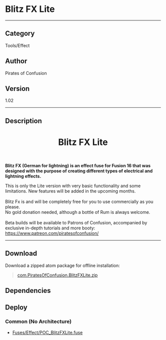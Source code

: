 # Blitz FX Lite
___

## Category
Tools/Effect

## Author
Pirates of Confusion

## Version
1.02

___

## Description
<h1><center>Blitz FX Lite</h1></center><br>
<p><b>Blitz FX (German for lightning) is an effect fuse for Fusion 16 that was designed with the purpose of creating different types of electrical and lightning effects.</b></p>
This is only the Lite version with very basic functionality and some limitations. New features will be added in the upcoming months.<br><br>
Blitz Fx is and will be completely free for you to use commercially as you please.<br>
No gold donation needed, although a bottle of Rum is always welcome.<br><br>
Beta builds will be available to Patrons of Confusion, accompanied by exclusive in-depth tutorials and more booty: 
<a href="https://www.patreon.com/piratesofconfusion/">https://www.patreon.com/piratesofconfusion/</a>

___

## Download

Download a zipped atom package for offline installation:
> [com.PiratesOfConfusion.BlitzFXLite.zip](https://gitlab.com/WeSuckLess/Reactor/-/archive/master/Reactor-master.zip?path=Atoms/com.PiratesOfConfusion.BlitzFXLite)  

## Dependencies

## Deploy

### Common (No Architecture)

<ul>
<li><a href="https://gitlab.com/WeSuckLess/Reactor/-/blob/master/Atoms/com.PiratesOfConfusion.BlitzFXLite/Fuses/Effect/POC_BlitzFXLite.fuse?ref_type=heads">Fuses/Effect/POC_BlitzFXLite.fuse</a></li>
</ul>
